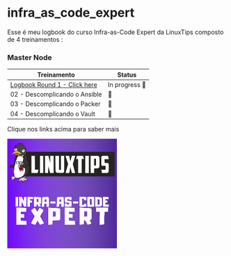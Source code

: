 # infra_as_code_expert

Esse é meu logbook do curso Infra-as-Code Expert da LinuxTips composto de 4 treinamentos : 

### Master Node
| Treinamento                 | Status      |
|-------------------------|-----------|
|[Logbook Round 1 - Click here ](https://github.com/gortaina/infra_as_code_expert/blob/master/01_descomplicando_o_terraform.md.md) | In progress :construction: | 
| 02 - Descomplicando o Ansible   | :checkered_flag: |
| 03 - Descomplicando o Packer    | :checkered_flag: |
| 04 - Descomplicando o Vault     | :checkered_flag: |


Clique nos links acima para saber mais

<a href="https://www.linuxtips.io/product-page/infra-as-code-expert">
<img width="50%" height="50%" src="./img/87b279_e6949ddd70e54129a38a8bbe355baa90_mv2_d_1400_1400_s_2.webp">
</a>
